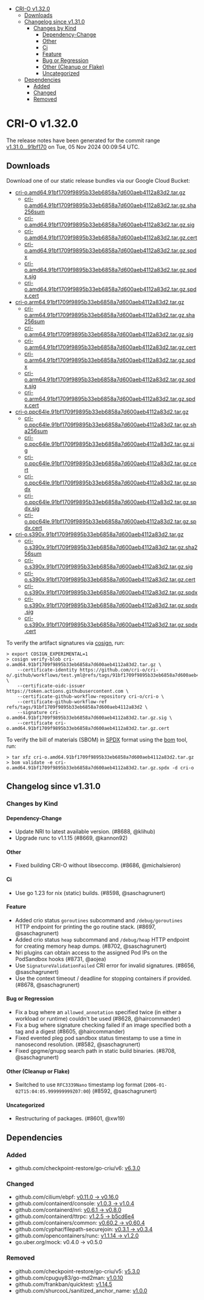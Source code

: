 - [CRI-O v1.32.0](#cri-o-v1320)
  - [Downloads](#downloads)
  - [Changelog since v1.31.0](#changelog-since-v1310)
    - [Changes by Kind](#changes-by-kind)
      - [Dependency-Change](#dependency-change)
      - [Other](#other)
      - [Ci](#ci)
      - [Feature](#feature)
      - [Bug or Regression](#bug-or-regression)
      - [Other (Cleanup or Flake)](#other-cleanup-or-flake)
      - [Uncategorized](#uncategorized)
  - [Dependencies](#dependencies)
    - [Added](#added)
    - [Changed](#changed)
    - [Removed](#removed)

# CRI-O v1.32.0

The release notes have been generated for the commit range
[v1.31.0...91bf170](https://github.com/cri-o/cri-o/compare/v1.31.0...v1.32.0) on Tue, 05 Nov 2024 00:09:54 UTC.

## Downloads

Download one of our static release bundles via our Google Cloud Bucket:

- [cri-o.amd64.91bf1709f9895b33eb6858a7d600aeb4112a83d2.tar.gz](https://storage.googleapis.com/cri-o/artifacts/cri-o.amd64.91bf1709f9895b33eb6858a7d600aeb4112a83d2.tar.gz)
  - [cri-o.amd64.91bf1709f9895b33eb6858a7d600aeb4112a83d2.tar.gz.sha256sum](https://storage.googleapis.com/cri-o/artifacts/cri-o.amd64.91bf1709f9895b33eb6858a7d600aeb4112a83d2.tar.gz.sha256sum)
  - [cri-o.amd64.91bf1709f9895b33eb6858a7d600aeb4112a83d2.tar.gz.sig](https://storage.googleapis.com/cri-o/artifacts/cri-o.amd64.91bf1709f9895b33eb6858a7d600aeb4112a83d2.tar.gz.sig)
  - [cri-o.amd64.91bf1709f9895b33eb6858a7d600aeb4112a83d2.tar.gz.cert](https://storage.googleapis.com/cri-o/artifacts/cri-o.amd64.91bf1709f9895b33eb6858a7d600aeb4112a83d2.tar.gz.cert)
  - [cri-o.amd64.91bf1709f9895b33eb6858a7d600aeb4112a83d2.tar.gz.spdx](https://storage.googleapis.com/cri-o/artifacts/cri-o.amd64.91bf1709f9895b33eb6858a7d600aeb4112a83d2.tar.gz.spdx)
  - [cri-o.amd64.91bf1709f9895b33eb6858a7d600aeb4112a83d2.tar.gz.spdx.sig](https://storage.googleapis.com/cri-o/artifacts/cri-o.amd64.91bf1709f9895b33eb6858a7d600aeb4112a83d2.tar.gz.spdx.sig)
  - [cri-o.amd64.91bf1709f9895b33eb6858a7d600aeb4112a83d2.tar.gz.spdx.cert](https://storage.googleapis.com/cri-o/artifacts/cri-o.amd64.91bf1709f9895b33eb6858a7d600aeb4112a83d2.tar.gz.spdx.cert)
- [cri-o.arm64.91bf1709f9895b33eb6858a7d600aeb4112a83d2.tar.gz](https://storage.googleapis.com/cri-o/artifacts/cri-o.arm64.91bf1709f9895b33eb6858a7d600aeb4112a83d2.tar.gz)
  - [cri-o.arm64.91bf1709f9895b33eb6858a7d600aeb4112a83d2.tar.gz.sha256sum](https://storage.googleapis.com/cri-o/artifacts/cri-o.arm64.91bf1709f9895b33eb6858a7d600aeb4112a83d2.tar.gz.sha256sum)
  - [cri-o.arm64.91bf1709f9895b33eb6858a7d600aeb4112a83d2.tar.gz.sig](https://storage.googleapis.com/cri-o/artifacts/cri-o.arm64.91bf1709f9895b33eb6858a7d600aeb4112a83d2.tar.gz.sig)
  - [cri-o.arm64.91bf1709f9895b33eb6858a7d600aeb4112a83d2.tar.gz.cert](https://storage.googleapis.com/cri-o/artifacts/cri-o.arm64.91bf1709f9895b33eb6858a7d600aeb4112a83d2.tar.gz.cert)
  - [cri-o.arm64.91bf1709f9895b33eb6858a7d600aeb4112a83d2.tar.gz.spdx](https://storage.googleapis.com/cri-o/artifacts/cri-o.arm64.91bf1709f9895b33eb6858a7d600aeb4112a83d2.tar.gz.spdx)
  - [cri-o.arm64.91bf1709f9895b33eb6858a7d600aeb4112a83d2.tar.gz.spdx.sig](https://storage.googleapis.com/cri-o/artifacts/cri-o.arm64.91bf1709f9895b33eb6858a7d600aeb4112a83d2.tar.gz.spdx.sig)
  - [cri-o.arm64.91bf1709f9895b33eb6858a7d600aeb4112a83d2.tar.gz.spdx.cert](https://storage.googleapis.com/cri-o/artifacts/cri-o.arm64.91bf1709f9895b33eb6858a7d600aeb4112a83d2.tar.gz.spdx.cert)
- [cri-o.ppc64le.91bf1709f9895b33eb6858a7d600aeb4112a83d2.tar.gz](https://storage.googleapis.com/cri-o/artifacts/cri-o.ppc64le.91bf1709f9895b33eb6858a7d600aeb4112a83d2.tar.gz)
  - [cri-o.ppc64le.91bf1709f9895b33eb6858a7d600aeb4112a83d2.tar.gz.sha256sum](https://storage.googleapis.com/cri-o/artifacts/cri-o.ppc64le.91bf1709f9895b33eb6858a7d600aeb4112a83d2.tar.gz.sha256sum)
  - [cri-o.ppc64le.91bf1709f9895b33eb6858a7d600aeb4112a83d2.tar.gz.sig](https://storage.googleapis.com/cri-o/artifacts/cri-o.ppc64le.91bf1709f9895b33eb6858a7d600aeb4112a83d2.tar.gz.sig)
  - [cri-o.ppc64le.91bf1709f9895b33eb6858a7d600aeb4112a83d2.tar.gz.cert](https://storage.googleapis.com/cri-o/artifacts/cri-o.ppc64le.91bf1709f9895b33eb6858a7d600aeb4112a83d2.tar.gz.cert)
  - [cri-o.ppc64le.91bf1709f9895b33eb6858a7d600aeb4112a83d2.tar.gz.spdx](https://storage.googleapis.com/cri-o/artifacts/cri-o.ppc64le.91bf1709f9895b33eb6858a7d600aeb4112a83d2.tar.gz.spdx)
  - [cri-o.ppc64le.91bf1709f9895b33eb6858a7d600aeb4112a83d2.tar.gz.spdx.sig](https://storage.googleapis.com/cri-o/artifacts/cri-o.ppc64le.91bf1709f9895b33eb6858a7d600aeb4112a83d2.tar.gz.spdx.sig)
  - [cri-o.ppc64le.91bf1709f9895b33eb6858a7d600aeb4112a83d2.tar.gz.spdx.cert](https://storage.googleapis.com/cri-o/artifacts/cri-o.ppc64le.91bf1709f9895b33eb6858a7d600aeb4112a83d2.tar.gz.spdx.cert)
- [cri-o.s390x.91bf1709f9895b33eb6858a7d600aeb4112a83d2.tar.gz](https://storage.googleapis.com/cri-o/artifacts/cri-o.s390x.91bf1709f9895b33eb6858a7d600aeb4112a83d2.tar.gz)
  - [cri-o.s390x.91bf1709f9895b33eb6858a7d600aeb4112a83d2.tar.gz.sha256sum](https://storage.googleapis.com/cri-o/artifacts/cri-o.s390x.91bf1709f9895b33eb6858a7d600aeb4112a83d2.tar.gz.sha256sum)
  - [cri-o.s390x.91bf1709f9895b33eb6858a7d600aeb4112a83d2.tar.gz.sig](https://storage.googleapis.com/cri-o/artifacts/cri-o.s390x.91bf1709f9895b33eb6858a7d600aeb4112a83d2.tar.gz.sig)
  - [cri-o.s390x.91bf1709f9895b33eb6858a7d600aeb4112a83d2.tar.gz.cert](https://storage.googleapis.com/cri-o/artifacts/cri-o.s390x.91bf1709f9895b33eb6858a7d600aeb4112a83d2.tar.gz.cert)
  - [cri-o.s390x.91bf1709f9895b33eb6858a7d600aeb4112a83d2.tar.gz.spdx](https://storage.googleapis.com/cri-o/artifacts/cri-o.s390x.91bf1709f9895b33eb6858a7d600aeb4112a83d2.tar.gz.spdx)
  - [cri-o.s390x.91bf1709f9895b33eb6858a7d600aeb4112a83d2.tar.gz.spdx.sig](https://storage.googleapis.com/cri-o/artifacts/cri-o.s390x.91bf1709f9895b33eb6858a7d600aeb4112a83d2.tar.gz.spdx.sig)
  - [cri-o.s390x.91bf1709f9895b33eb6858a7d600aeb4112a83d2.tar.gz.spdx.cert](https://storage.googleapis.com/cri-o/artifacts/cri-o.s390x.91bf1709f9895b33eb6858a7d600aeb4112a83d2.tar.gz.spdx.cert)

To verify the artifact signatures via [cosign](https://github.com/sigstore/cosign), run:

```console
> export COSIGN_EXPERIMENTAL=1
> cosign verify-blob cri-o.amd64.91bf1709f9895b33eb6858a7d600aeb4112a83d2.tar.gz \
    --certificate-identity https://github.com/cri-o/cri-o/.github/workflows/test.yml@refs/tags/91bf1709f9895b33eb6858a7d600aeb4112a83d2 \
    --certificate-oidc-issuer https://token.actions.githubusercontent.com \
    --certificate-github-workflow-repository cri-o/cri-o \
    --certificate-github-workflow-ref refs/tags/91bf1709f9895b33eb6858a7d600aeb4112a83d2 \
    --signature cri-o.amd64.91bf1709f9895b33eb6858a7d600aeb4112a83d2.tar.gz.sig \
    --certificate cri-o.amd64.91bf1709f9895b33eb6858a7d600aeb4112a83d2.tar.gz.cert
```

To verify the bill of materials (SBOM) in [SPDX](https://spdx.org) format using the [bom](https://sigs.k8s.io/bom) tool, run:

```console
> tar xfz cri-o.amd64.91bf1709f9895b33eb6858a7d600aeb4112a83d2.tar.gz
> bom validate -e cri-o.amd64.91bf1709f9895b33eb6858a7d600aeb4112a83d2.tar.gz.spdx -d cri-o
```

## Changelog since v1.31.0

### Changes by Kind

#### Dependency-Change
 - Update NRI to latest available version. (#8688, @klihub)
 - Upgrade runc to v1.1.15 (#8669, @kannon92)

#### Other
 - Fixed building CRI-O without libseccomp. (#8686, @michalsieron)

#### Ci
 - Use go 1.23 for nix (static) builds. (#8598, @saschagrunert)

#### Feature
 - Added crio status `goroutines` subcommand and `/debug/goroutines` HTTP endpoint for printing the go routine stack. (#8697, @saschagrunert)
 - Added crio status `heap` subcommand and `/debug/heap` HTTP endpoint for creating memory heap dumps. (#8702, @saschagrunert)
 - Nri plugins can obtain access to the assigned Pod IPs on the PodSandbox hooks (#8731, @aojea)
 - Use `SignatureValidationFailed` CRI error for invalid signatures. (#8656, @saschagrunert)
 - Use the context timeout / deadline for stopping containers if provided. (#8678, @saschagrunert)

#### Bug or Regression
 - Fix a bug where an `allowed_annotation` specified twice (in either a workload or runtime) couldn't be used (#8628, @haircommander)
 - Fix a bug where signature checking failed if an image specified both a tag and a digest (#8605, @haircommander)
 - Fixed evented pleg pod sandbox status timestamp to use a time in nanosecond resolution. (#8582, @saschagrunert)
 - Fixed gpgme/gnupg search path in static build binaries. (#8708, @saschagrunert)

#### Other (Cleanup or Flake)
 - Switched to use `RFC3339Nano` timestamp log format (`2006-01-02T15:04:05.999999999Z07:00`) (#8592, @saschagrunert)

#### Uncategorized
 - Restructuring of packages. (#8601, @xw19)

## Dependencies

### Added
- github.com/checkpoint-restore/go-criu/v6: [v6.3.0](https://github.com/checkpoint-restore/go-criu/tree/v6.3.0)

### Changed
- github.com/cilium/ebpf: [v0.11.0 → v0.16.0](https://github.com/cilium/ebpf/compare/v0.11.0...v0.16.0)
- github.com/containerd/console: [v1.0.3 → v1.0.4](https://github.com/containerd/console/compare/v1.0.3...v1.0.4)
- github.com/containerd/nri: [v0.6.1 → v0.8.0](https://github.com/containerd/nri/compare/v0.6.1...v0.8.0)
- github.com/containerd/ttrpc: [v1.2.5 → b5cd6e4](https://github.com/containerd/ttrpc/compare/v1.2.5...b5cd6e4)
- github.com/containers/common: [v0.60.2 → v0.60.4](https://github.com/containers/common/compare/v0.60.2...v0.60.4)
- github.com/cyphar/filepath-securejoin: [v0.3.1 → v0.3.4](https://github.com/cyphar/filepath-securejoin/compare/v0.3.1...v0.3.4)
- github.com/opencontainers/runc: [v1.1.14 → v1.2.0](https://github.com/opencontainers/runc/compare/v1.1.14...v1.2.0)
- go.uber.org/mock: v0.4.0 → v0.5.0

### Removed
- github.com/checkpoint-restore/go-criu/v5: [v5.3.0](https://github.com/checkpoint-restore/go-criu/tree/v5.3.0)
- github.com/cpuguy83/go-md2man: [v1.0.10](https://github.com/cpuguy83/go-md2man/tree/v1.0.10)
- github.com/frankban/quicktest: [v1.14.5](https://github.com/frankban/quicktest/tree/v1.14.5)
- github.com/shurcooL/sanitized_anchor_name: [v1.0.0](https://github.com/shurcooL/sanitized_anchor_name/tree/v1.0.0)
